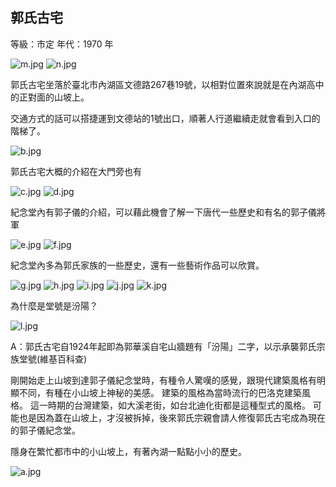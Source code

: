 ## 郭氏古宅

等級：市定
年代：1970 年

![m.jpg](m.jpg)
![n.jpg](n.jpg)

郭氏古宅坐落於臺北市內湖區文德路267巷19號，以相對位置來說就是在內湖高中的正對面的山坡上。

交通方式的話可以搭捷運到文德站的1號出口，順著人行道繼續走就會看到入口的階梯了。

![b.jpg](b.jpg)

郭氏古宅大概的介紹在大門旁也有

![c.jpg](c.jpg)
![d.jpg](d.jpg)

紀念堂內有郭子儀的介紹，可以藉此機會了解一下唐代一些歷史和有名的郭子儀將軍

![e.jpg](e.jpg)
![f.jpg](f.jpg)

紀念堂內多為郭氏家族的一些歷史，還有一些藝術作品可以欣賞。

![g.jpg](g.jpg)
![h.jpg](h.jpg)
![i.jpg](i.jpg)
![j.jpg](j.jpg)
![k.jpg](k.jpg)

為什麼是堂號是汾陽？

![l.jpg](l.jpg)

A：郭氏古宅自1924年起即為郭華溪自宅山牆題有「汾陽」二字，以示承襲郭氏宗族堂號(維基百科查)

剛開始走上山坡到達郭子儀紀念堂時，有種令人驚嘆的感覺，跟現代建築風格有明顯不同，有種在小山坡上神秘的美感。
建築的風格為當時流行的巴洛克建築風格。
這一時期的台灣建築，如大溪老街，如台北迪化街都是這種型式的風格。
可能也是因為蓋在山坡上，才沒被拆掉，後來郭氏宗親會請人修復郭氏古宅成為現在的郭子儀紀念堂。

隱身在繁忙都市中的小山坡上，有著內湖一點點小小的歷史。

![a.jpg](a.jpg)